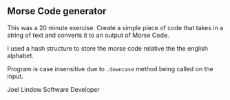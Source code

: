 ## Morse Code generator

This was a 20 minute exercise. Create a simple piece of code that takes in a string of text and converts it to an output of Morse Code.

I used a hash structure to store the morse code relative the the english alphabet.

Program is case insensitive due to `.downcase` method being called on the input.


Joel Lindow
Software Developer
